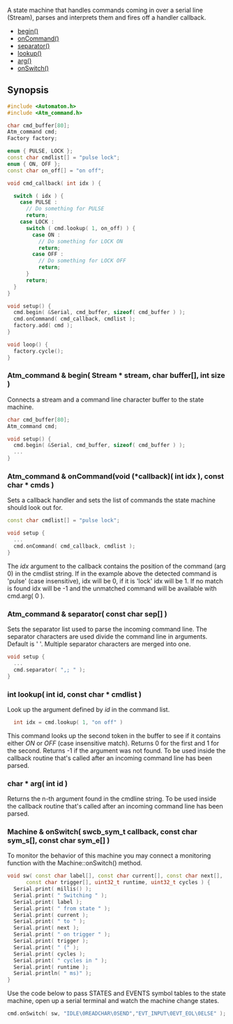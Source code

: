 A state machine that handles commands coming in over a serial line (Stream), parses and interprets them and fires off a handler callback.

* [begin()](#atm_command--begin-stream--stream-char-buffer-int-size-)
* [onCommand()](#atm_command--oncommandvoid-callback-int-idx--const-char--cmds--)
* [separator()](#atm_command--separator-const-char-sep-)
* [lookup()](#int-lookup-int-id-const-char--cmdlist-)
* [arg()](#char--arg-int-id-)
* [onSwitch()](#machine--onswitch-swcb_sym_t-callback-const-char-sym_s-const-char-sym_e-)

## Synopsis ##

```c++
#include <Automaton.h>
#include <Atm_command.h>

char cmd_buffer[80];
Atm_command cmd;
Factory factory;

enum { PULSE, LOCK };
const char cmdlist[] = "pulse lock";
enum { ON, OFF };
const char on_off[] = "on off";

void cmd_callback( int idx ) {

  switch ( idx ) {
    case PULSE :
      // Do something for PULSE
      return;
    case LOCK :
      switch ( cmd.lookup( 1, on_off) ) {
        case ON : 
          // Do something for LOCK ON
          return;
        case OFF : 
          // Do something for LOCK OFF
          return;
      }
      return;
  }
}

void setup() {
  cmd.begin( &Serial, cmd_buffer, sizeof( cmd_buffer ) );
  cmd.onCommand( cmd_callback, cmdlist );
  factory.add( cmd );
}

void loop() {
  factory.cycle();
}
```

### Atm_command & begin( Stream * stream, char buffer[], int size ) ###

Connects a stream and a command line character buffer to the state machine.

```c++
char cmd_buffer[80];
Atm_command cmd;

void setup() {
  cmd.begin( &Serial, cmd_buffer, sizeof( cmd_buffer ) );
  ...
}
```

### Atm_command & onCommand(void (*callback)( int idx ), const char * cmds  ) ###

Sets a callback handler and sets the list of commands the state machine should look out for.

```c++
const char cmdlist[] = "pulse lock";

void setup {
  ...
  cmd.onCommand( cmd_callback, cmdlist );
}
```

The *idx* argument to the callback contains the position of the command (arg 0) in the cmdlist string. If in the example above the detected command is 'pulse' (case insensitive), idx will be 0, if it is 'lock' idx will be 1. If no match is found idx will be -1 and the unmatched command will be available with cmd.arg( 0 ).


### Atm_command & separator( const char sep[] ) ###

Sets the separator list used to parse the incoming command line. The separator characters are used divide the command line in arguments. Default is ' '. Multiple separator characters are merged into one.

```c++
void setup {
  ...
  cmd.separator( ",; " );
}
```

### int lookup( int id, const char * cmdlist ) ###

Look up the argument defined by *id* in the command list.

```c++
  int idx = cmd.lookup( 1, "on off" )
```

This command looks up the second token in the buffer to see if it contains either *ON* or *OFF* (case insensitive match). Returns 0 for the first and 1 for the second. Returns -1 if the argument was not found. To be used inside the callback routine that's called after an incoming command line has been parsed.

### char * arg( int id ) ###

Returns the n-th argument found in the cmdline string. To be used inside the callback routine that's called after an incoming command line has been parsed.

### Machine & onSwitch( swcb_sym_t callback, const char sym_s[], const char sym_e[] ) ###

To monitor the behavior of this machine you may connect a monitoring function with the Machine::onSwitch() method. 

```c++
void sw( const char label[], const char current[], const char next[], 
      const char trigger[], uint32_t runtime, uint32_t cycles ) {
  Serial.print( millis() );
  Serial.print( " Switching " );
  Serial.print( label );
  Serial.print( " from state " );
  Serial.print( current );
  Serial.print( " to " );
  Serial.print( next );
  Serial.print( " on trigger " );
  Serial.print( trigger );
  Serial.print( " (" );
  Serial.print( cycles );
  Serial.print( " cycles in " );
  Serial.print( runtime );
  Serial.println( " ms)" );
}
```

Use the code below to pass STATES and EVENTS symbol tables to the state machine, open up a serial terminal and watch the machine change states. 

```c++
cmd.onSwitch( sw, "IDLE\0READCHAR\0SEND","EVT_INPUT\0EVT_EOL\0ELSE" );
```

